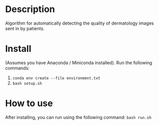 # Description
Algorithm for automatically detecting the quality of dermatology images sent in by patients.

# Install 
(Assumes you have Anaconda / Miniconda installed). Run the following commands:
1. ```conda env create --file environment.txt```
2. ```bash setup.sh```

# How to use
After installing, you can run using the following command:
```bash run.sh```

